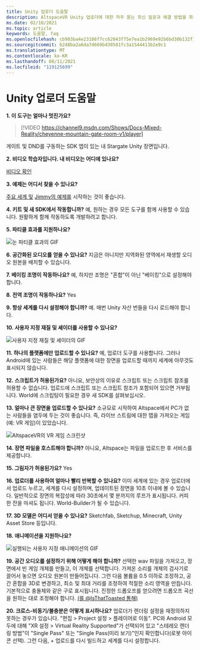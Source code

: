 ```yaml
---
title: Unity 업로더 도움말
description: AltspaceVR Unity 업로더에 대한 자주 묻는 최신 질문과 해결 방법을 최신 상태로 유지하세요.
ms.date: 02/10/2021
ms.topic: article
keywords: 도움말, faq
ms.openlocfilehash: cb983ba4e23186f7cc62043f75e7ea1b2969e92b6bd30b132f1733b5e25e92dd
ms.sourcegitcommit: b248ba2a6da7d669b430581fc3a1544413b2e9c1
ms.translationtype: MT
ms.contentlocale: ko-KR
ms.lasthandoff: 08/11/2021
ms.locfileid: "119125699"
---
```

# <a name="unity-uploader-help"></a>Unity 업로더 도움말

**1. 이 도구는 얼마나 멋진가요?**

> [!VIDEO https://channel9.msdn.com/Shows/Docs-Mixed-Reality/cheyenne-mountain-gate-room-v1/player]

게이트 및 DND를 구동하는 SDK 앱이 있는 내 Stargate Unity 장면입니다.

**2. 비디오 학습자입니다. 내 비디오는 어디에 있나요?**

[비디오 확인](https://youtu.be/km9CnVYPzoM)

**3. 예제는 어디서 찾을 수 있나요?**

[주요 세계 및](https://account.altvr.com/worlds/featured) [Jimmy의 예제를](https://account.altvr.com/worlds/1046572460192825569) 시작하는 것이 좋습니다.

**4. 키트 및 새 SDK에서 작동합니까?**
예, 원하는 경우 모든 도구를 함께 사용할 수 있습니다. 원활하게 함께 작동하도록 개발하려고 합니다.

**5. 파티클 효과를 지원하나요?**

![눈 파티클 효과의 GIF](images/uploader-faq-img-01.gif)

**6. 공간화된 오디오를 얻을 수 있나요?**
지금은 아니지만 지역화된 영역에서 재생할 오디오 원본을 배치할 수 있습니다. 

**7. 베이킹 조명이 작동하나요?**
예, 하지만 조명은 "혼합"이 아닌 "베이킹"으로 설정해야 합니다.

**8. 전역 조명이 작동하나요?**
Yes

**9. 항상 세계를 다시 설정해야 합니까?**
예. 매번 Unity 자산 번들을 다시 로드해야 합니다. 

**10. 사용자 지정 재질 및 셰이더를 사용할 수 있나요?**

![사용자 지정 재질 및 셰이더의 GIF](images/uploader-faq-img-02.gif)

**11. 하나의 플랫폼에만 업로드할 수 있나요?**
예, 업로더 도구를 사용합니다. 그러나 Android에 있는 사람들은 해당 플랫폼에 대한 장면을 업로드할 때까지 세계에 아무것도 표시되지 않습니다. 

**12. 스크립트가 허용된가요?**
아니요, 보안상의 이유로 스크립트 또는 스크립트 참조를 허용할 수 없습니다. 업로드에 스크립트 또는 스크립트 참조가 포함되어 있으면 거부됩니다. World에 스크립팅이 필요한 경우 새 SDK를 살펴보십시오. 

**13. 얼마나 큰 장면을 업로드할 수 있나요?**
소규모로 시작하여 Altspace에서 PC가 없는 사람들을 염두에 두는 것이 좋습니다. 즉, 라이브 스트림에 대한 맵을 가져오는 게임(예: VR 게임)이 있었습니다.

![AltspaceVR의 VR 게임 스크린샷](images/uploader-faq-img-03.png)

**14. 장면 파일을 호스트해야 합니까?**
아니요, Altspace는 파일을 업로드한 후 서비스를 제공합니다.

**15. 그림자가 허용된가요?**
Yes

**16. 업로더를 사용하여 얼마나 빨리 반복할 수 있나요?**
이미 세계에 있는 경우 업로더에서 업로드 누르고, 세계를 다시 설정하며, 업데이트된 장면을 10초 이내에 볼 수 있습니다. 일반적으로 장면의 복잡성에 따라 30초에서 몇 분까지의 루프가 표시됩니다. 커피 한 잔을 마셔도 됩니다. World-Builder가 될 수 있습니다.

**17. 3D 모델은 어디서 얻을 수 있나요?**
Sketchfab, Sketchup, Minecraft, Unity Asset Store 등입니다.

**18. 애니메이션을 지원하나요?**

![실행되는 사용자 지정 애니메이션의 GIF](images/uploader-faq-img-04.gif)

**19. 공간 오디오를 설정하기 위해 어떻게 해야 합니까?** 선택한 wav 파일을 가져오고, 장면에서 빈 게임 개체를 만들고, 이 개체를 선택합니다. 가져온 소리를 개체의 검사기로 끌어서 놓으면 오디오 원본이 만들어집니다. 그런 다음 볼륨을 0.5 이하로 조정하고, 공간 혼합을 3D로 변경하고, 최소 및 최대 거리를 조정하여 적절한 소리 영역을 만듭니다. 기본적으로 충돌체와 같은 구로 표시됩니다. 진정한 드롭오프를 얻으려면 드롭오프 곡선을 원하는 대로 조정해야 합니다. [(를 @IsThatToasted 통해)](https://www.youtube.com/watch?v=ktb2vAAwknw&list=PLGmYIROty-5bpzKQNK3mRMi4pmh_LinV4&t=642s&index=29)

**20. 크로스-비동기/불충분은 어떻게 표시하나요?**
업로더가 렌더링 설정을 재정의하지 못하는 경우가 있습니다. "편집 > Project 설정 > 플레이어로 이동". PC와 Android 모두에 대해 "XR 설정 > Virtual Reality Supported"가 선택되어 있고 "스테레오 렌더링 방법"이 "Single Pass" 또는 "Single Pass(미리 보기)"인지 확인합니다(로봇 아이콘 선택). 그런 다음, + 업로드를 다시 빌드하고 세계를 다시 설정합니다. 